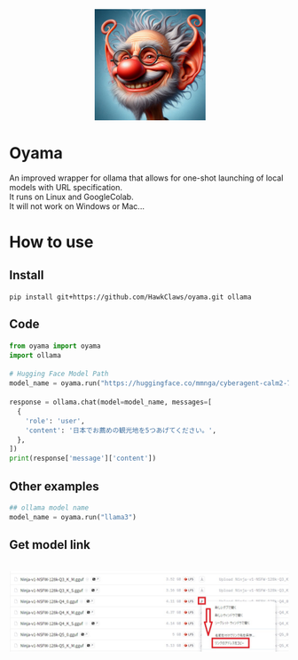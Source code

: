 <div align="center">
 <img alt="oyama" height="200px" src="https://raw.githubusercontent.com/HawkClaws/oyama/main/icon.jpg">
</div>

# Oyama

An improved wrapper for ollama that allows for one-shot launching of local models with URL specification.  
It runs on Linux and GoogleColab.  
It will not work on Windows or Mac...  

# How to use

## Install

`pip install git+https://github.com/HawkClaws/oyama.git ollama`

## Code

```python
from oyama import oyama
import ollama

# Hugging Face Model Path
model_name = oyama.run("https://huggingface.co/mmnga/cyberagent-calm2-7b-chat-gguf/resolve/main/cyberagent-calm2-7b-chat-q8_0.gguf?download=true")

response = ollama.chat(model=model_name, messages=[
  {
    'role': 'user',
    'content': '日本でお薦めの観光地を5つあげてください。',
  },
])
print(response['message']['content'])
```

## Other examples

```python
## ollama model name
model_name = oyama.run("llama3")
```

## Get model link
<div align="center">
 <img alt="get_mopdel_link" src="https://raw.githubusercontent.com/HawkClaws/oyama/main/get_model_link.jpg">
</div>